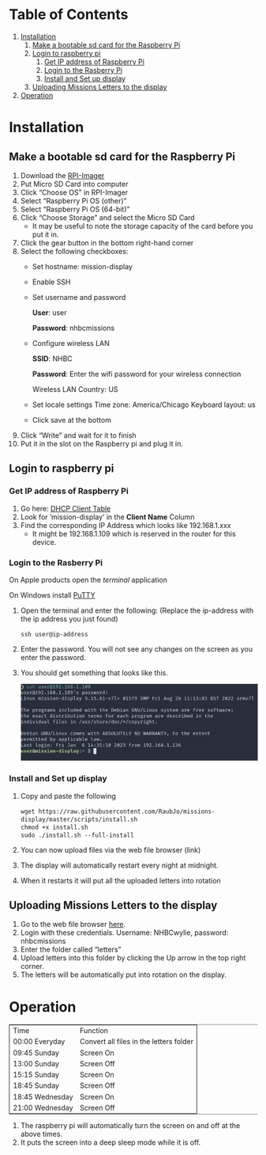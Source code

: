 
# Table of Contents

1.  [Installation](#org49e1a95)
    1.  [Make a bootable sd card for the Raspberry Pi](#org78a7b68)
    2.  [Login to raspberry pi](#org286dd57)
        1.  [Get IP address of Raspberry Pi](#org3b5c67f)
        2.  [Login to the Rasberry Pi](#orgac848d7)
        3.  [Install and Set up display](#org9a6c82b)
    3.  [Uploading Missions Letters to the display](#org4c8f58b)
2.  [Operation](#org1335a62)



<a id="org49e1a95"></a>

# Installation


<a id="org78a7b68"></a>

## Make a bootable sd card for the Raspberry Pi

1.  Download the [RPI-Imager](https://www.raspberrypi.com/software/)
2.  Put Micro SD Card into computer
3.  Click &ldquo;Choose OS&rdquo; in RPI-Imager
4.  Select &ldquo;Raspberry Pi OS (other)&rdquo;
5.  Select &ldquo;Raspberry Pi OS (64-bit)&rdquo;
6.  Click &ldquo;Choose Storage&rdquo; and select the Micro SD Card
    -   It may be useful to note the storage capacity of the card before you put it in.
7.  Click the gear button in the bottom right-hand corner
8.  Select the following checkboxes:
    -   Set hostname: mission-display
    -   Enable SSH
    -   Set username and password
        
        **User**: user
        
        **Password**: nhbcmissions
    -   Configure wireless LAN
        
        **SSID**: NHBC
        
        **Password**: Enter the wifi password for your wireless connection
        
        Wireless LAN Country: US
    -   Set locale settings
        Time zone: America/Chicago
        Keyboard layout: us
    -   Click save at the bottom
9.  Click &ldquo;Write&rdquo; and wait for it to finish
10. Put it in the slot on the Raspberry pi and plug it in.


<a id="org286dd57"></a>

## Login to raspberry pi


<a id="org3b5c67f"></a>

### Get IP address of Raspberry Pi

1.  Go here: [DHCP Client Table](http://192.168.1.1/DHCPTable.asp)
2.  Look for &rsquo;mission-display&rsquo; in the **Client Name** Column
3.  Find the corresponding IP Address which looks like 192.168.1.xxx
    -   It might be 192.168.1.109 which is reserved in the router for this device.


<a id="orgac848d7"></a>

### Login to the Rasberry Pi

On Apple products open the *terminal* application

On Windows install [PuTTY](https://www.chiark.greenend.org.uk/~sgtatham/putty/latest.html)

1.  Open the terminal and enter the following: (Replace the ip-address with the ip address you just found)
    
        ssh user@ip-address
2.  Enter the password. You will not see any changes on the screen as you enter the password.
3.  You should get something that looks like this.
    
    ![img](./pictures/logged_in.png)


<a id="org9a6c82b"></a>

### Install and Set up display

1.  Copy and paste the following
    
        wget https://raw.githubusercontent.com/RaubJo/missions-display/master/scripts/install.sh
        chmod +x install.sh
        sudo ./install.sh --full-install
2.  You can now upload files via the web file browser (link)
3.  The display will automatically restart every night at midnight.
4.  When it restarts it will put all the uploaded letters into rotation


<a id="org4c8f58b"></a>

## Uploading Missions Letters to the display

1.  Go to the web file browser [here](http://192.168.1.109:8080).
2.  Login with these credentials. Username: NHBCwylie, password: nhbcmissions
3.  Enter the folder called &ldquo;letters&rdquo;
4.  Upload letters into this folder by clicking the Up arrow in the top right corner.
5.  The letters will be automatically put into rotation on the display.


<a id="org1335a62"></a>

# Operation

<table border="2" cellspacing="0" cellpadding="6" rules="groups" frame="hsides">


<colgroup>
<col  class="org-left" />

<col  class="org-left" />
</colgroup>
<tbody>
<tr>
<td class="org-left">Time</td>
<td class="org-left">Function</td>
</tr>


<tr>
<td class="org-left">00:00 Everyday</td>
<td class="org-left">Convert all files in the letters folder</td>
</tr>


<tr>
<td class="org-left">09:45 Sunday</td>
<td class="org-left">Screen On</td>
</tr>


<tr>
<td class="org-left">13:00 Sunday</td>
<td class="org-left">Screen Off</td>
</tr>


<tr>
<td class="org-left">15:15 Sunday</td>
<td class="org-left">Screen On</td>
</tr>


<tr>
<td class="org-left">18:45 Sunday</td>
<td class="org-left">Screen Off</td>
</tr>


<tr>
<td class="org-left">18:45 Wednesday</td>
<td class="org-left">Screen On</td>
</tr>


<tr>
<td class="org-left">21:00 Wednesday</td>
<td class="org-left">Screen Off</td>
</tr>
</tbody>
</table>

1.  The raspberry pi will automatically turn the screen on and off at the above times.
2.  It puts the screen into a deep sleep mode while it is off.

